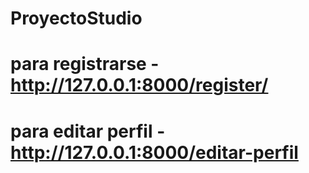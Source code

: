 # ProyectoStudio

# para registrarse - http://127.0.0.1:8000/register/ 

# para editar perfil - http://127.0.0.1:8000/editar-perfil
